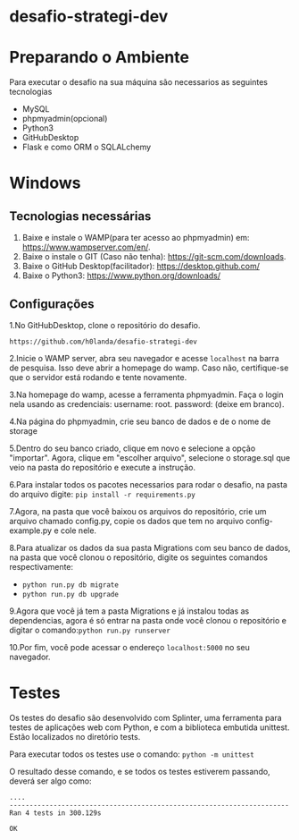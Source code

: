 # desafio-strategi-dev
# Preparando o Ambiente

Para executar o desafio na sua máquina são necessarios as seguintes tecnologias
* MySQL
* phpmyadmin(opcional)
* Python3
* GitHubDesktop
* Flask e como ORM o SQLALchemy

# Windows

## Tecnologias necessárias

1. Baixe e instale o WAMP(para ter acesso ao phpmyadmin) em: https://www.wampserver.com/en/.
2. Baixe o instale o GIT (Caso não tenha): https://git-scm.com/downloads.
3. Baixe o GitHub Desktop(facilitador): https://desktop.github.com/
4. Baixe o Python3: https://www.python.org/downloads/

## Configurações

1.No GitHubDesktop, clone o repositório do desafio.
```
https://github.com/h0landa/desafio-strategi-dev
```
2.Inicie o WAMP server, abra seu navegador e acesse `localhost` na barra de
pesquisa. Isso deve abrir a homepage do wamp. Caso não, certifique-se que o
servidor está rodando e tente novamente.

3.Na homepage do wamp, acesse a ferramenta phpmyadmin. Faça o login nela usando
as credenciais: username: root. password: (deixe em branco).

4.Na página do phpmyadmin, crie seu banco de dados e de o nome de storage

5.Dentro do seu banco criado, clique em novo e selecione a opção "importar". Agora, clique em "escolher arquivo", selecione o
storage.sql que veio na pasta do repositório e execute a instrução.

6.Para instalar todos os pacotes necessarios para rodar o desafio, na pasta do arquivo digite:
```pip install -r requirements.py```

7.Agora, na pasta que você baixou os arquivos do repositório, crie um arquivo
chamado config.py, copie os dados que tem no arquivo config-example.py e cole nele.

8.Para atualizar os dados da sua pasta Migrations com seu banco de dados, na pasta que você clonou o repositório, digite os seguintes comandos respectivamente: 
* `python run.py db migrate`
* `python run.py db upgrade`

9.Agora que você já tem a pasta Migrations e já instalou todas as dependencias, agora é só entrar na pasta onde você clonou o repositório e digitar o comando:`python run.py runserver`

10.Por fim, você pode acessar o endereço `localhost:5000` no seu navegador.

# Testes
Os testes do desafio são desenvolvido com Splinter, uma ferramenta para testes de aplicações web com Python, e com a biblioteca embutida unittest. Estão localizados no diretório tests.

Para executar todos os testes use o comando: `python -m unittest`

O resultado desse comando, e se todos os testes estiverem passando, deverá
ser algo como:
```
....
----------------------------------------------------------------------
Ran 4 tests in 300.129s

OK
```
